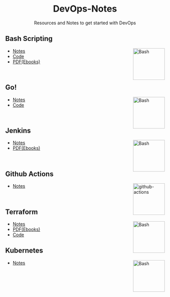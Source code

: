<h1 align="center"> DevOps-Notes </h1>

<p align="center"> Resources and Notes to get started with DevOps</p>

## Bash Scripting 

<img align="right" src="https://user-images.githubusercontent.com/65400893/214107182-3d4e2553-c2ae-4538-80ac-a5ac58e20996.jpg" height="100" alt="Bash"> 

- [Notes](Bash-Scripting/README.md)
- [Code](https://github.com/itzrahulyadav/DevOps-Notes/tree/main/Bash-Scripting/Scripts)
- [PDF(Ebooks)](Bash-Scripting/Ebooks)
<br>

## Go!



 <img align="right" src="https://user-images.githubusercontent.com/65400893/216132138-61a45330-1b59-46ff-836e-26c084fb1493.png" height="100" alt="Bash">

- [Notes](Go/README.md)
- [Code](Go/codes)

<br>

## Jenkins



<img align="right" src="https://user-images.githubusercontent.com/65400893/217628771-ac2e31bd-4e15-4028-9bc4-edd4dbc09738.png" height="100" alt="Bash">

- [Notes](Jenkins/README.md)
- [PDF(Ebooks)](Jenkins/Ebooks)

<br>

## Github Actions

<img align="right" src="https://user-images.githubusercontent.com/65400893/218035888-8d01a6b3-8aff-4f35-87df-d6d32d5fadd6.png" height="100" alt="github-actions">



- [Notes](Github-Actions/README.md)

<br>


## Terraform


<img align="right" src="https://user-images.githubusercontent.com/65400893/218410211-d982d8e2-998f-4a64-aa5e-cfe53e3ff4ee.png" height="100" alt="Bash">

- [Notes](Terraform/README.md)
- [PDF(Ebooks)](Terraform/Ebooks)
- [Code](Terraform/Concepts)



## Kubernetes


<img align="right" src="https://github.com/user-attachments/assets/9de72509-0fac-4d6a-9ece-3934db870c1d" height="100" alt="Bash">

- [Notes](Kubernetes/concepts)

